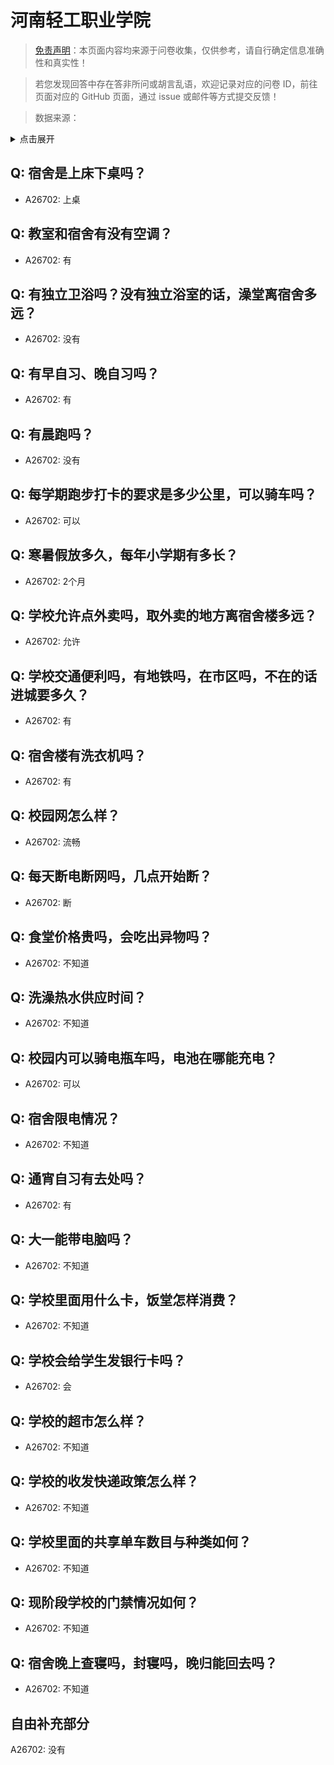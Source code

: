# 河南轻工职业学院

> [免责声明](https://colleges.chat/#_3)：本页面内容均来源于问卷收集，仅供参考，请自行确定信息准确性和真实性！

> 若您发现回答中存在答非所问或胡言乱语，欢迎记录对应的问卷 ID，前往页面对应的 GitHub 页面，通过 issue 或邮件等方式提交反馈！

> 数据来源：

<details><summary>点击展开</summary>
<ul>
<li>A26702: 匿名 (2024 年 08 月)</li>
</ul>
</details>

## Q: 宿舍是上床下桌吗？

- A26702: 上桌

## Q: 教室和宿舍有没有空调？

- A26702: 有

## Q: 有独立卫浴吗？没有独立浴室的话，澡堂离宿舍多远？

- A26702: 没有

## Q: 有早自习、晚自习吗？

- A26702: 有

## Q: 有晨跑吗？

- A26702: 没有

## Q: 每学期跑步打卡的要求是多少公里，可以骑车吗？

- A26702: 可以

## Q: 寒暑假放多久，每年小学期有多长？

- A26702: 2个月

## Q: 学校允许点外卖吗，取外卖的地方离宿舍楼多远？

- A26702: 允许

## Q: 学校交通便利吗，有地铁吗，在市区吗，不在的话进城要多久？

- A26702: 有

## Q: 宿舍楼有洗衣机吗？

- A26702: 有

## Q: 校园网怎么样？

- A26702: 流畅

## Q: 每天断电断网吗，几点开始断？

- A26702: 断

## Q: 食堂价格贵吗，会吃出异物吗？

- A26702: 不知道

## Q: 洗澡热水供应时间？

- A26702: 不知道

## Q: 校园内可以骑电瓶车吗，电池在哪能充电？

- A26702: 可以

## Q: 宿舍限电情况？

- A26702: 不知道

## Q: 通宵自习有去处吗？

- A26702: 有

## Q: 大一能带电脑吗？

- A26702: 不知道

## Q: 学校里面用什么卡，饭堂怎样消费？

- A26702: 不知道

## Q: 学校会给学生发银行卡吗？

- A26702: 会

## Q: 学校的超市怎么样？

- A26702: 不知道

## Q: 学校的收发快递政策怎么样？

- A26702: 不知道

## Q: 学校里面的共享单车数目与种类如何？

- A26702: 不知道

## Q: 现阶段学校的门禁情况如何？

- A26702: 不知道

## Q: 宿舍晚上查寝吗，封寝吗，晚归能回去吗？

- A26702: 不知道

## 自由补充部分

A26702: 没有